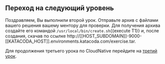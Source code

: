 ## Переход на следующий уровень
Поздравляем, Вы выполнили второй урок. Отправьте архив с файлами вашего решения вашему ментору для проверки. Для получения архива создайте его командой `/usr/local/bin/create.sh`{{execute T1}} и, после создания, скачав по ссылке http://[[HOST_SUBDOMAIN]]-9000-[[KATACODA_HOST]].environments.katacoda.com/exercise.tar.

Для продолжения третьего урока по CloudNative перейдите на [третий урок](https://www.katacoda.com/essch/scenarios/exercise3).
